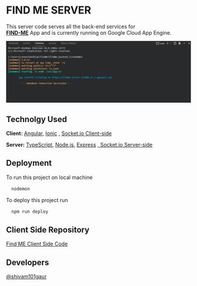 
# FIND ME SERVER

This server code serves all the back-end services for  
[**FIND-ME**](https://find-me0.web.app) 
App
and is currently running on Google Cloud App Engine.

![App Screenshot](src/assets/screen-shots/serverstarted.png)

  

## Technolgy Used

**Client:** [Angular](https://angular.io/), [Ionic](https://ionicframework.com/docs/angular/overview) ,  [Socket.io Client-side](https://socket.io/docs/v4/client-api/)

**Server:** [TypeScript](https://www.typescriptlang.org/), [ Node.js](https://nodejs.org/en/docs/), [Express](https://www.npmjs.com/package/express) ,[ Socket.io Server-side](https://socket.io/docs/v4/server-api/)

  
## Deployment
 To run this project on local machine
 
```bash
  nodemon
```

To deploy this project run

```bash
  npm run deploy
```
 ## Client Side Repository
 [Find ME Client Side Code](https://github.com/shivam101gaur/findme)
## Developers

[@shivam101gaur](https://www.github.com/shivam101gaur)

  